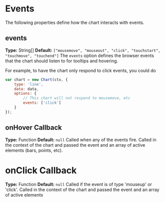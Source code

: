 # Events
The following properties define how the chart interacts with events.

## events 
**Type:** String[]
**Default:**  `["mousemove", "mouseout", "click", "touchstart", "touchmove", "touchend"]`
The `events` option defines the browser events that the chart should listen to for tooltips and hovering.

For example, to have the chart only respond to click events, you could do
```javascript
var chart = new Chart(ctx, {
    type: 'line',
    data: data,
    options: {
        // This chart will not respond to mousemove, etc
        events: ['click']
    }
});
```

## onHover Callback
**Type:** Function
**Default:** `null`
Called when any of the events fire. Called in the context of the chart and passed the event and an array of active elements (bars, points, etc).

# onClick Callback
**Type:** Function
**Default:** `null`
Called if the event is of type 'mouseup' or 'click'. Called in the context of the chart and passed the event and an array of active elements